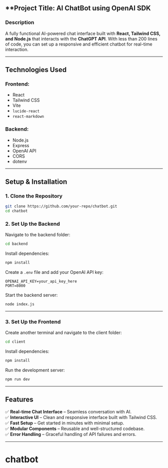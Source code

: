 

## **Project Title: AI ChatBot using OpenAI SDK

### **Description**  
A fully functional AI-powered chat interface built with **React, Tailwind CSS, and Node.js** that interacts with the **ChatGPT API**. With less than 200 lines of code, you can set up a responsive and efficient chatbot for real-time interaction.  

---

## **Technologies Used**  

### **Frontend:**  
- React  
- Tailwind CSS  
- Vite  
- `lucide-react`  
- `react-markdown`  

### **Backend:**  
- Node.js  
- Express  
- OpenAI API  
- CORS  
- dotenv  

---

## **Setup & Installation**  

### **1. Clone the Repository**  

```bash
git clone https://github.com/your-repo/chatbot.git
cd chatbot
```

### **2. Set Up the Backend**  

Navigate to the backend folder:  

```bash
cd backend
```

Install dependencies:  

```bash
npm install
```

Create a `.env` file and add your OpenAI API key:  

```plaintext
OPENAI_API_KEY=your_api_key_here
PORT=8000
```

Start the backend server:  

```bash
node index.js
```

---

### **3. Set Up the Frontend**  

Create another terminal and navigate to the client folder:  

```bash
cd client
```

Install dependencies:  

```bash
npm install
```

Run the development server:  

```bash
npm run dev
```

---

## **Features**  

✅ **Real-time Chat Interface** – Seamless conversation with AI.  
✅ **Interactive UI** – Clean and responsive interface built with Tailwind CSS.  
✅ **Fast Setup** – Get started in minutes with minimal setup.  
✅ **Modular Components** – Reusable and well-structured codebase.  
✅ **Error Handling** – Graceful handling of API failures and errors.  

---


# chatbot
